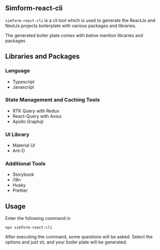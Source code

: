 ## Simform-react-cli

`simform-react-cli` is a cli tool which is used to generate the ReactJs and NextJs projects boilerplate with various packages and libraries.

The generated boiler plate comes with below mention libraries and packages

## Libraries and Packages
  ### Language
  * Typescript
  * Javascript
  ### State Management and Caching Tools
  * RTK Query with Redux
  * React-Query with Axios
  * Apollo Graphql
  ### UI Library
  * Material UI
  * Ant-D
  
  ### Additional Tools
  * Storybook
  * i18n
  * Husky
  * Prettier




## Usage
Enter the following command in
    
    npx simform-react-cli

After executing the command, some questions will be asked. Select the options and just sit, and your boiler plate will be generated.
